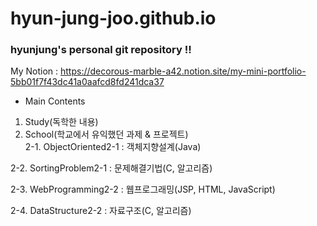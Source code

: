 # hyun-jung-joo.github.io
### hyunjung's personal git repository !!

My Notion : https://decorous-marble-a42.notion.site/my-mini-portfolio-5bb01f7f43dc41a0aafcd8fd241dca37

* Main Contents 
1. Study(독학한 내용)
2. School(학교에서 유익했던 과제 & 프로젝트)   
  2-1. ObjectOriented2-1 : 객체지향설계(Java)
 
  2-2. SortingProblem2-1 : 문제해결기법(C, 알고리즘)
  
  2-3. WebProgramming2-2 : 웹프로그래밍(JSP, HTML, JavaScript)
  
  2-4. DataStructure2-2 : 자료구조(C, 알고리즘)
